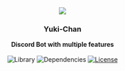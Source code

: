 <div align="center">
    <img src="https://files.catbox.moe/gxyqf0.png">
    <h3>Yuki-Chan</h3>
    <b>Discord Bot with multiple features</b>
    <br><br>
    <img src="https://img.shields.io/badge/library-discord.js-blue.svg?style=flat-square" alt="Library">
    <img src="https://img.shields.io/david/meggatrony/yuki?style=flat-square" alt="Dependencies">
    <a href="https://github.com/meggatrony/yuki/blob/master/LICENSE"><img src="https://img.shields.io/github/license/meggatbh/yuki?style=flat-square" alt="License"></a>
</div>
